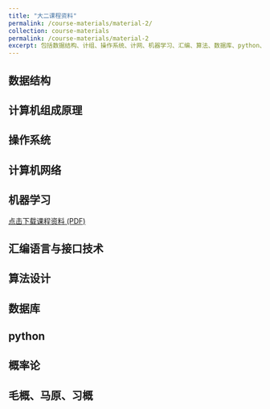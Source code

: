 ```yaml
---
title: "大二课程资料"
permalink: /course-materials/material-2/
collection: course-materials
permalink: /course-materials/material-2
excerpt: 包括数据结构、计组、操作系统、计网、机器学习、汇编、算法、数据库、python、概率论、毛概、马原、习概
---
```

## 数据结构

## 计算机组成原理

## 操作系统

## 计算机网络

## 机器学习
<a href="/files/machine learning.pdf" download>点击下载课程资料 (PDF)</a>

## 汇编语言与接口技术

## 算法设计

## 数据库

## python

## 概率论

## 毛概、马原、习概
